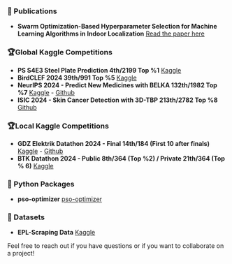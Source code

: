 
### 📜 Publications
- **Swarm Optimization-Based Hyperparameter Selection for Machine Learning Algorithms in Indoor Localization** [Read the paper here](https://ieeexplore.ieee.org/document/10286800)

### 🏆Global Kaggle Competitions
- **PS S4E3 Steel Plate Prediction 4th/2199 Top %1** [Kaggle](https://www.kaggle.com/code/mertbayraktar/eda-0-87932-playground-series-s4e3#7.-Feature-Importance-Analysis-for-XGBoost)
- **BirdCLEF 2024 39th/991 Top %5** [Kaggle](https://www.kaggle.com/competitions/birdclef-2024/leaderboard)
- **NeurIPS 2024 - Predict New Medicines with BELKA 132th/1982 Top %7** [Kaggle](https://www.kaggle.com/competitions/leash-BELKA/leaderboard) - [Github](https://github.com/mBayraktar12/NeurIPS-2024---Predict-New-Medicines-with-BELKA)
- **ISIC 2024 - Skin Cancer Detection with 3D-TBP 213th/2782 Top %8** [Github](https://github.com/mBayraktar12/ISIC-2024)

### 🏆Local Kaggle Competitions
- **GDZ Elektrik Datathon 2024 - Final 14th/184 (First 10 after finals)** [Kaggle](https://www.kaggle.com/competitions/gdz-elektrik-datathon-2024/leaderboard) - [Github](https://github.com/mBayraktar12/gdz-elektrik-datathon-2024)
- **BTK Datathon 2024 - Public 8th/364 (Top %2) / Private 21th/364 (Top % 6)** [Kaggle](https://www.kaggle.com/competitions/datathon-2024/leaderboard)

### 🐍 Python Packages
- **pso-optimizer** [pso-optimizer](https://pypi.org/project/pso-optimizer/)

### 🚀 Datasets
- **EPL-Scraping Data**  [Kaggle](https://www.kaggle.com/datasets/mertbayraktar/english-premier-league-matches-20232024-season)

Feel free to reach out if you have questions or if you want to collaborate on a project!
